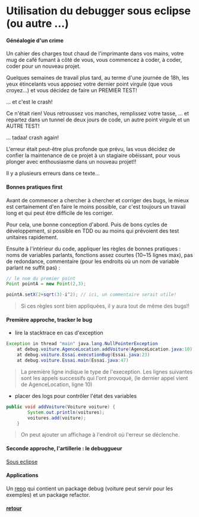# Utilisation du debugger sous eclipse (ou autre ...)

#### Généalogie d'un crime

Un cahier des charges tout chaud de l'imprimante dans vos mains, votre mug de café fumant à côté de vous, vous commencez à coder, à coder, coder pour un nouveau projet.

Quelques semaines de travail plus tard, au terme d'une journée de 18h, les yeux étincelants vous apposez votre dernier point virgule (que vous croyez...) et vous décidez de faire un PREMIER TEST!

... et c'est le crash!

Ce n'était rien! Vous retroussez vos manches, remplissez votre tasse, ... et repartez dans un tunnel de deux jours de code, un autre point virgule et un AUTRE TEST!

... tadaa! crash again!

L'erreur était peut-être plus profonde que prévu, las vous décidez de confier la maintenance de ce projet à un stagiaire obéissant, pour vous plonger avec enthousiasme dans un nouveau projet!!

Il y a plusieurs erreurs dans ce texte...

#### Bonnes pratiques first

Avant de commencer a chercher à chercher et corriger des bugs, le mieux est certainement d'en faire le moins possible, car c'est toujours un travail long et qui peut être difficile de les corriger.

Pour cela, une bonne conception d'abord. Puis de bons cycles de développement, si possible en TDD ou au moins qui prévoient des test unitaires rapidement.

Ensuite à l'intérieur du code, appliquer les règles de bonnes pratiques : noms de variables parlants, fonctions assez courtes (10~15 lignes max), pas de redondance, commentaire (pour les endroits où un nom de variable parlant ne suffit pas) :

```java
// le nom du premier point
Point pointA = new Point(2,3);

pointA.setX(2+sqrt(3)-i^2); // ici, un commentaire serait utile!
```

> Si ces règles sont bien appliquées, il y aura tout de même des bugs!!


#### Première approche, tracker le bug

* lire la stacktrace en cas d'exception

```java
Exception in thread "main" java.lang.NullPointerException
	at debug.voiture.AgenceLocation.addVoiture(AgenceLocation.java:10)
	at debug.voiture.Essai.executionBug(Essai.java:23)
	at debug.voiture.Essai.main(Essai.java:47)
```

> La première ligne indique le type de l'exeception.
> Les lignes suivantes sont les appels successifs qui l'ont provoqué, (le dernier appel vient de AgenceLocation, ligne 10)


* placer des logs pour contrôler l'état des variables

```java
public void addVoiture(Voiture voiture) {
		System.out.println(voitures);
		voitures.add(voiture);
	}
  ```

  > On peut ajouter un affichage à l'endroit où l'erreur se déclenche.


#### Seconde approche, l'artillerie : le debuggueur

[Sous eclipse](eclipse/README.md)

#### Applications

Un [repo](https://github.com/jtobelem-simplon/training-debug.git) qui contient un package debug (voiture peut servir pour les exemples) et un package refactor.

#### [retour](../README.md)
